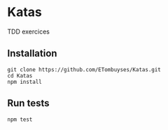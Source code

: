 # Katas

TDD exercices

## Installation

```text
git clone https://github.com/ETombuyses/Katas.git
cd Katas
npm install
```

## Run tests

```text
npm test
```
